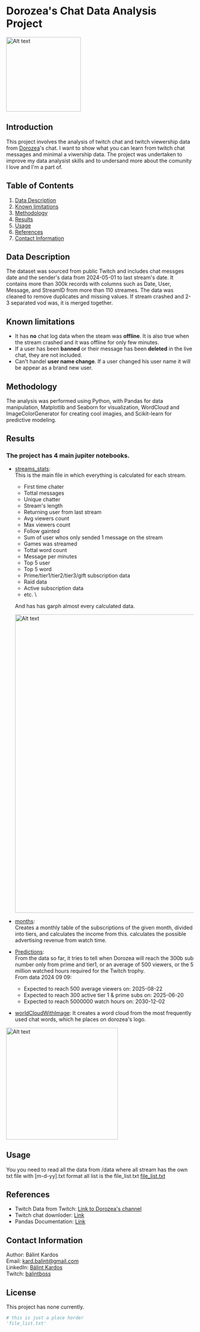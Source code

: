 # Dorozea's Chat Data Analysis Project
<a href="https://www.twitch.tv/dorozea">
    <img src="https://kappa.lol/kagKh" alt="Alt text" width="200"/>
</a>

## Introduction
This project involves the analysis of twitch chat and twitch viewership data from [Dorozea](https://www.twitch.tv/dorozea)'s chat. I want to show what you can learn from twitch chat messages and minimal a viwership data. The project was undertaken to improve my data analysist skills and to undersand more about the comunity I love and I'm a part of.

## Table of Contents
1. [Data Description](#data-description)
2. [Known limitations](#known-limitations)
3. [Methodology](#methodology)
4. [Results](#results)
5. [Usage](#usage)
6. [References](#references)
7. [Contact Information](#contact-information)

## Data Description
The dataset was sourced from public Twitch and includes chat messges date and the sender's data from 2024-05-01 to last stream's date. It contains more than 300k records with columns such as Date, User, Message, and StreamID from more than 110 streames. The data was cleaned to remove duplicates and missing values. If stream crashed and 2-3 separated vod was, it is merged together.

## Known limitations
- It has __no__ chat log data when the steam was __offline__. It is also true when the stream crashed and it was offline for only few minutes.
- If a user has been __banned__ or their message has been __deleted__ in the live chat, they are not included.
- Can't handel __user name change__. If a user changed his user name it will be appear as a brand new user.

## Methodology
The analysis was performed using Python, with Pandas for data manipulation, Matplotlib and Seaborn for visualization, WordCloud and ImageColorGenerator for creating cool imagies, and Scikit-learn for predictive modeling.

## Results
### The project has 4 main jupiter notebooks. 

- [streams_stats](streams_stats.ipynb): \
This is the main file in which everything is calculated for each stream.
    - First time chater
    - Tottal messages
    - Unique chatter
    - Stream's length
    - Returning user from last stream
    - Avg viewers count
    - Max viewers count
    - Follow gainted
    - Sum of user whos only sended 1 message on the stream
    - Games was streamed
    - Tottal word count
    - Message per minutes
    - Top 5 user
    - Top 5 word
    - Prime/tier1/tier2/tier3/gift subscription data
    - Raid data
    - Active subscription data
    - etc. \

    And has has garph almost every calculated data.

    <img src="https://kappa.lol/1TrMI" alt="Alt text" width="800"/>

- [months](months.ipynb): \
Creates a monthly table of the subscriptions of the given month, divided into tiers, and calculates the income from this. calculates the possible advertising revenue from watch time.
- [Predictions](Predictions.ipynb): \
From the data so far, it tries to tell when Dorozea will reach the 300b sub number only from prime and tier1, or an average of 500 viewers, or the 5 million watched hours required for the Twitch trophy. \
From data 2024 09 09:
    - Expected to reach 500 average viewers on: 2025-08-22 
    - Expected to reach 300 active tier 1 & prime subs on: 2025-06-20 
    - Expected to reach 5000000 watch hours on: 2030-12-02
- [worldCloudWithImage](worldCloudWithImage.ipynb):
It creates a word cloud from the most frequently used chat words, which he places on dorozea's logo.
<img src="https://kappa.lol/ptfxA" alt="Alt text" width="300"/>


## Usage
You you need to read all the data from /data where all stream has the own txt file with [m-d-yy].txt format all list is the file_list.txt
[file_list.txt](file_list.txt)

## References
- Twitch Data from Twitch: [Link to Dorozea's channel](https://www.twitch.tv/dorozea)
- Twitch chat downloder: [Link](https://github.com/lay295/TwitchDownloader)
- Pandas Documentation: [Link](https://pandas.pydata.org)


## Contact Information
Author: Bálint Kardos  
Email: kard.balint@gmail.com \
LinkedIn: [Bálint Kardos](https://www.linkedin.com/in/b%C3%A1lint-kardos/)  
Twitch: [balintboss](https://www.twitch.tv/balintboss)

## License
This project has none currently.


```python
# this is just a place horder
'file_list.txt'
```
